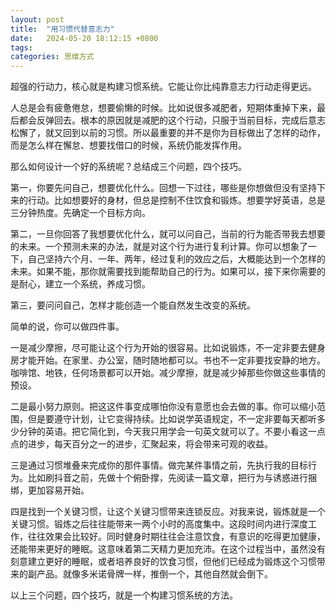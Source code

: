 ```yaml
---
layout: post
title:  "用习惯代替意志力"
date:   2024-05-20 18:12:15 +0800
tags:   
categories: 思维方式
---
```


超强的行动力，核心就是构建习惯系统。它能让你比纯靠意志力行动走得更远。

人总是会有疲惫倦怠，想要偷懒的时候。比如说很多减肥者，短期体重掉下来，最后都会反弹回去。根本的原因就是减肥的这个行动，只服于当前目标，完成后意志松懈了，就又回到以前的习惯。所以最重要的并不是你为目标做出了怎样的动作，而是怎么样在懈怠、想要找借口的时候，系统仍能发挥作用。

那么如何设计一个好的系统呢？总结成三个问题，四个技巧。

第一，你要先问自己，想要优化什么。回想一下过往，哪些是你想做但没有坚持下来的行动。比如想要好的身材，但总是控制不住饮食和锻炼。想要学好英语，总是三分钟热度。先确定一个目标方向。

第二，一旦你回答了我想要优化什么，就可以问自己，当前的行为能否带我去想要的未来。一个预测未来的办法，就是对这个行为进行复利计算。你可以想象了一下，自己坚持六个月、一年、两年，经过复利的效应之后，大概能达到一个怎样的未来。如果不能，那你就需要找到能帮助自己的行为。如果可以，接下来你需要的是耐心，建立一个系统，养成习惯。

第三，要问问自己，怎样才能创造一个能自然发生改变的系统。

简单的说，你可以做四件事。

一是减少摩擦，尽可能让这个行为开始的很容易。比如说锻炼，不一定非要去健身房才能开始。在家里、办公室，随时随地都可以。书也不一定非要找安静的地方。咖啡馆、地铁，任何场景都可以开始。减少摩擦，就是减少掉那些你做这些事情的预设。

二是最小努力原则。把这这件事变成哪怕你没有意愿也会去做的事。你可以缩小范围，但是要遵守计划，让它变得持续。比如说学英语规定，不一定非要每天都听多少分钟的英语。把它简化到，今天我只用学会一句英文就可以了。不要小看这一点点的进步，每天百分之一的进步，汇聚起来，将会带来可观的收益。

三是通过习惯堆叠来完成你的那件事情。做完某件事情之前，先执行我的目标行为。比如刷抖音之前，先做十个俯卧撑，先阅读一篇文章，把行为与诱惑进行捆绑，更加容易开始。

四是找到一个关键习惯，让这个关键习惯带来连锁反应。对我来说，锻炼就是一个关键习惯。锻炼之后往往能带来一两个小时的高度集中。这段时间内进行深度工作，往往效果会比较好。同时健身时期往往会注意饮食，有意识的吃得更加健康，还能带来更好的睡眠。这意味着第二天精力更加充沛。在这个过程当中，虽然没有刻意建立更好的睡眠，或者培养良好的饮食习惯，但他们已经成为锻炼这个习惯带来的副产品。就像多米诺骨牌一样，推倒一个，其他自然就会倒下。

以上三个问题，四个技巧，就是一个构建习惯系统的方法。